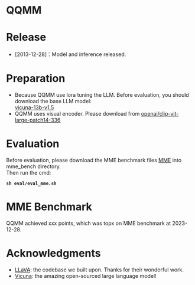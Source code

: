 # QQMM


# Release
* [2013-12-28]：Model and inference released.  



# Preparation
* Because QQMM use lora tuning the LLM. Before evaluation, you should download the base LLM model:<br>
[vicuna-13b-v1.5](https://huggingface.co/lmsys/vicuna-13b-v1.5) <br>
* QQMM uses visual encoder. Please download from [openai/clip-vit-large-patch14-336](https://huggingface.co/openai/clip-vit-large-patch14-336)


# Evaluation
Before evaluation, please download the MME benchmark files [MME](https://github.com/BradyFU/Awesome-Multimodal-Large-Language-Models/tree/Evaluation) into mme_bench directory. <br>
Then run the cmd: <br>

**`sh eval/eval_mme.sh`**

# MME Benchmark
QQMM achieved xxx points, which was topx on MME benchmark at 2023-12-28.


# Acknowledgments
* [LLaVA](https://github.com/haotian-liu/LLaVA): the codebase we built upon. Thanks for their wonderful work.
* [Vicuna](https://github.com/lm-sys/FastChat): the amazing open-sourced large language model!